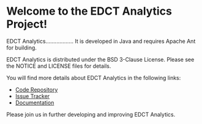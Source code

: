 Welcome to the EDCT Analytics Project!
=========================================

EDCT Analytics.................. It is developed in Java and requires Apache Ant for building.

EDCT Analytics is distributed under the BSD 3-Clause License. Please see the NOTICE and LICENSE files for details.

You will find more details about EDCT Analytics in the following links:


 * [Code Repository](https://github.com/NCIP/edct-analytics)
 * [Issue Tracker](https://tracker.nci.nih.gov/browse/EDCT)
 * [Documentation]()
 
 
Please join us in further developing and improving EDCT Analytics.
